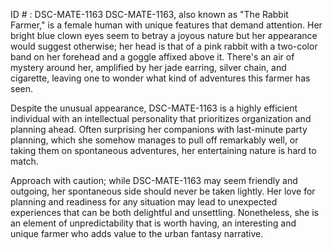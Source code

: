 ID # : DSC-MATE-1163
DSC-MATE-1163, also known as "The Rabbit Farmer," is a female human with unique features that demand attention. Her bright blue clown eyes seem to betray a joyous nature but her appearance would suggest otherwise; her head is that of a pink rabbit with a two-color band on her forehead and a goggle affixed above it. There's an air of mystery around her, amplified by her jade earring, silver chain, and cigarette, leaving one to wonder what kind of adventures this farmer has seen. 

Despite the unusual appearance, DSC-MATE-1163 is a highly efficient individual with an intellectual personality that prioritizes organization and planning ahead. Often surprising her companions with last-minute party planning, which she somehow manages to pull off remarkably well, or taking them on spontaneous adventures, her entertaining nature is hard to match. 

Approach with caution; while DSC-MATE-1163 may seem friendly and outgoing, her spontaneous side should never be taken lightly. Her love for planning and readiness for any situation may lead to unexpected experiences that can be both delightful and unsettling. Nonetheless, she is an element of unpredictability that is worth having, an interesting and unique farmer who adds value to the urban fantasy narrative.